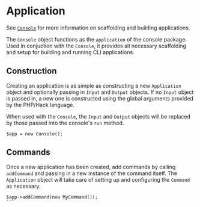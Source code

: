 # Application #

See [`Console`](console.md) for more information on scaffolding and building applications.

The `Console` object functions as the `application` of the console package. Used in conjuction with the `Console`, it provides all necessary scaffolding and setup for building and running CLI applications.

## Construction ##

Creating an application is as simple as constructing a new `Application` object and optionally passing in `Input` and `Output` objects. If no `Input` object is passed in, a new one is constructed using the global arguments provided by the PHP/Hack language.

When used with the `Console`, the `Input` and `Output` objects will be replaced by those passed into the console's `run` method.

```hack
$app = new Console();
```

## Commands ##

Once a new application has been created, add commands by calling `addCommand` and passing in a new instance of the command itself. The `Application` object will take care of setting up and configuring the `Command` as necessary.

````hack
$app->addCommand(new MyCommand());
```
